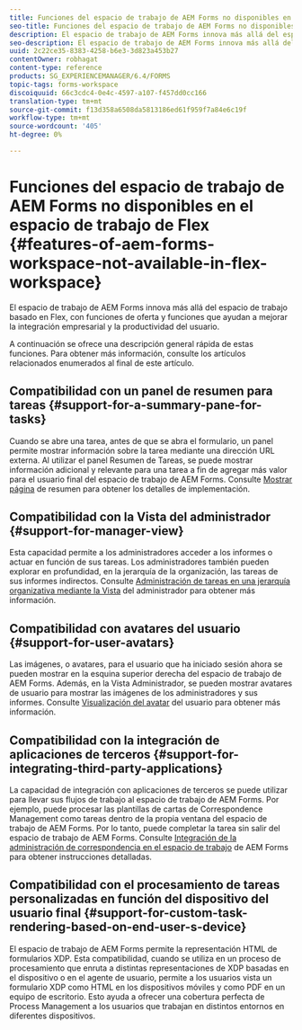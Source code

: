 ```yaml
---
title: Funciones del espacio de trabajo de AEM Forms no disponibles en el espacio de trabajo de Flex
seo-title: Funciones del espacio de trabajo de AEM Forms no disponibles en el espacio de trabajo de Flex
description: El espacio de trabajo de AEM Forms innova más allá del espacio de trabajo basado en Flex. Obtenga más información sobre las diferencias en funciones y capacidades.
seo-description: El espacio de trabajo de AEM Forms innova más allá del espacio de trabajo basado en Flex. Obtenga más información sobre las diferencias en funciones y capacidades.
uuid: 2c22ce35-8383-4258-b6e3-3d823a453b27
contentOwner: robhagat
content-type: reference
products: SG_EXPERIENCEMANAGER/6.4/FORMS
topic-tags: forms-workspace
discoiquuid: 66c3cdc4-0e4c-4597-a107-f457dd0cc166
translation-type: tm+mt
source-git-commit: f13d358a6508da5813186ed61f959f7a84e6c19f
workflow-type: tm+mt
source-wordcount: '405'
ht-degree: 0%

---
```



# Funciones del espacio de trabajo de AEM Forms no disponibles en el espacio de trabajo de Flex {#features-of-aem-forms-workspace-not-available-in-flex-workspace}

El espacio de trabajo de AEM Forms innova más allá del espacio de trabajo basado en Flex, con funciones de oferta y funciones que ayudan a mejorar la integración empresarial y la productividad del usuario.

A continuación se ofrece una descripción general rápida de estas funciones. Para obtener más información, consulte los artículos relacionados enumerados al final de este artículo.

## Compatibilidad con un panel de resumen para tareas {#support-for-a-summary-pane-for-tasks}

Cuando se abre una tarea, antes de que se abra el formulario, un panel permite mostrar información sobre la tarea mediante una dirección URL externa. Al utilizar el panel Resumen de Tareas, se puede mostrar información adicional y relevante para una tarea a fin de agregar más valor para el usuario final del espacio de trabajo de AEM Forms. Consulte [Mostrar página](/help/forms/using/displaying-information-task-summary-pane.md) de resumen para obtener los detalles de implementación.

## Compatibilidad con la Vista del administrador {#support-for-manager-view}

Esta capacidad permite a los administradores acceder a los informes o actuar en función de sus tareas. Los administradores también pueden explorar en profundidad, en la jerarquía de la organización, las tareas de sus informes indirectos. Consulte [Administración de tareas en una jerarquía organizativa mediante la Vista](/help/forms/using/tasks-organizational-hierarchy-using-manager.md) del administrador para obtener más información.

## Compatibilidad con avatares del usuario {#support-for-user-avatars}

Las imágenes, o avatares, para el usuario que ha iniciado sesión ahora se pueden mostrar en la esquina superior derecha del espacio de trabajo de AEM Forms. Además, en la Vista Administrador, se pueden mostrar avatares de usuario para mostrar las imágenes de los administradores y sus informes. Consulte [Visualización del avatar](/help/forms/using/displaying-user-avatar.md) del usuario para obtener más información.

## Compatibilidad con la integración de aplicaciones de terceros {#support-for-integrating-third-party-applications}

La capacidad de integración con aplicaciones de terceros se puede utilizar para llevar sus flujos de trabajo al espacio de trabajo de AEM Forms. Por ejemplo, puede procesar las plantillas de cartas de Correspondence Management como tareas dentro de la propia ventana del espacio de trabajo de AEM Forms. Por lo tanto, puede completar la tarea sin salir del espacio de trabajo de AEM Forms. Consulte [Integración de la administración de correspondencia en el espacio de trabajo](/help/forms/using/integrating-correspondence-management-html-workspace.md) de AEM Forms para obtener instrucciones detalladas.

## Compatibilidad con el procesamiento de tareas personalizadas en función del dispositivo del usuario final {#support-for-custom-task-rendering-based-on-end-user-s-device}

El espacio de trabajo de AEM Forms permite la representación HTML de formularios XDP. Esta compatibilidad, cuando se utiliza en un proceso de procesamiento que enruta a distintas representaciones de XDP basadas en el dispositivo o en el agente de usuario, permite a los usuarios vista un formulario XDP como HTML en los dispositivos móviles y como PDF en un equipo de escritorio. Esto ayuda a ofrecer una cobertura perfecta de Process Management a los usuarios que trabajan en distintos entornos en diferentes dispositivos.


